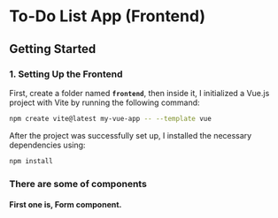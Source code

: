 # To-Do List App (Frontend)

## Getting Started

### 1. Setting Up the Frontend

First, create a folder named **`frontend`**, then inside it, I initialized a Vue.js project with Vite by running the following command:

```sh
npm create vite@latest my-vue-app -- --template vue
```

After the project was successfully set up, I installed the necessary dependencies using:

```sh
npm install
```

### There are some of components

#### First one is, Form component.
